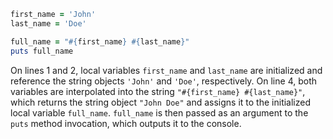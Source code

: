 ```Ruby
first_name = 'John'
last_name = 'Doe'

full_name = "#{first_name} #{last_name}"
puts full_name
```
On lines 1 and 2, local variables `first_name` and `last_name` are initialized and reference the string objects `'John'` and `'Doe'`, respectively. On line 4, both variables are interpolated into the string `"#{first_name} #{last_name}"`, which returns the string object `"John Doe"` and assigns it to the initialized local variable `full_name`. `full_name` is then passed as an argument to the `puts` method invocation, which outputs it to the console.